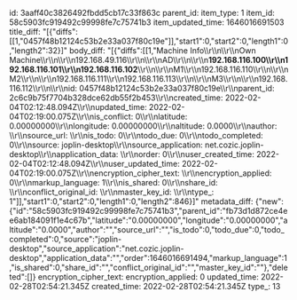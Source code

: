 id: 3aaff40c3826492fbdd5cb17c33f863c
parent_id: 
item_type: 1
item_id: 58c5903fc919492c99998fe7c75741b3
item_updated_time: 1646016691503
title_diff: "[{\"diffs\":[[1,\"0457f48b12124c53b2e33a037f80c19e\"]],\"start1\":0,\"start2\":0,\"length1\":0,\"length2\":32}]"
body_diff: "[{\"diffs\":[[1,\"Machine Info\\\r\\\n\\\r\\\nOwn Machine\\\r\\\n\\\r\\\n192.168.49.116\\\r\\\n\\\r\\\nAD\\\r\\\n\\\r\\\n**192.168.116.100\\\r\\\n192.168.116.101\\\r\\\n192.168.116.102**\\\r\\\n\\\r\\\nM1\\\r\\\n192.168.116.110\\\r\\\n\\\r\\\nM2\\\r\\\n\\\r\\\n192.168.116.111\\\r\\\n192.168.116.113\\\r\\\n\\\r\\\nM3\\\r\\\n\\\r\\\n192.168.116.112\\\r\\\n\\\r\\\nid: 0457f48b12124c53b2e33a037f80c19e\\\r\\\nparent_id: 2c6c9b75f7704b328dce62db55f2b453\\\r\\\ncreated_time: 2022-02-04T02:12:48.094Z\\\r\\\nupdated_time: 2022-02-04T02:19:00.075Z\\\r\\\nis_conflict: 0\\\r\\\nlatitude: 0.00000000\\\r\\\nlongitude: 0.00000000\\\r\\\naltitude: 0.0000\\\r\\\nauthor: \\\r\\\nsource_url: \\\r\\\nis_todo: 0\\\r\\\ntodo_due: 0\\\r\\\ntodo_completed: 0\\\r\\\nsource: joplin-desktop\\\r\\\nsource_application: net.cozic.joplin-desktop\\\r\\\napplication_data: \\\r\\\norder: 0\\\r\\\nuser_created_time: 2022-02-04T02:12:48.094Z\\\r\\\nuser_updated_time: 2022-02-04T02:19:00.075Z\\\r\\\nencryption_cipher_text: \\\r\\\nencryption_applied: 0\\\r\\\nmarkup_language: 1\\\r\\\nis_shared: 0\\\r\\\nshare_id: \\\r\\\nconflict_original_id: \\\r\\\nmaster_key_id: \\\r\\\ntype_: 1\"]],\"start1\":0,\"start2\":0,\"length1\":0,\"length2\":846}]"
metadata_diff: {"new":{"id":"58c5903fc919492c99998fe7c75741b3","parent_id":"fb73d1d872ce4ee6ab184091f1e4c67b","latitude":"0.00000000","longitude":"0.00000000","altitude":"0.0000","author":"","source_url":"","is_todo":0,"todo_due":0,"todo_completed":0,"source":"joplin-desktop","source_application":"net.cozic.joplin-desktop","application_data":"","order":1646016691494,"markup_language":1,"is_shared":0,"share_id":"","conflict_original_id":"","master_key_id":""},"deleted":[]}
encryption_cipher_text: 
encryption_applied: 0
updated_time: 2022-02-28T02:54:21.345Z
created_time: 2022-02-28T02:54:21.345Z
type_: 13